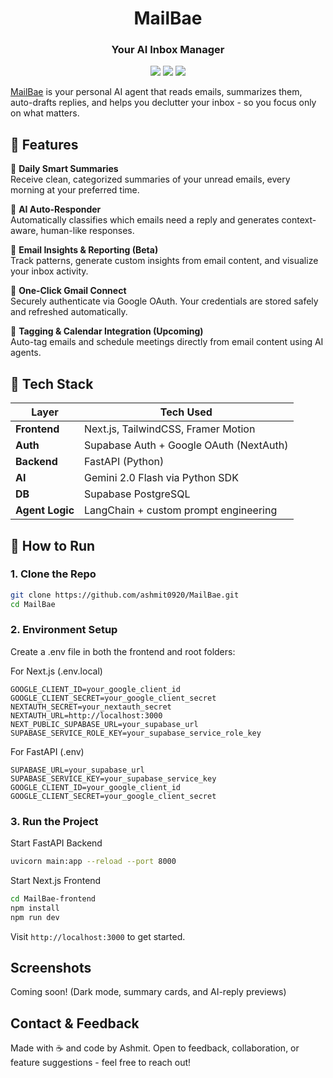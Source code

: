 <h1 align="center">MailBae</h1>
<h3 align="center">Your AI Inbox Manager</h3>

<p align="center">
  <img src="https://img.shields.io/badge/Built%20with-FastAPI-blue" />
  <img src="https://img.shields.io/badge/Frontend-Next.js%20%2B%20Tailwind-0ea5e9" />
  <img src="https://img.shields.io/badge/AI-Powered%20by%20Gemini-ffca28" />
</p>

[MailBae](https://mailbae.vercel.app) is your personal AI agent that reads emails, summarizes them, auto-drafts replies, and helps you declutter your inbox - so you focus only on what matters.

## 🌟 Features

🔹 **Daily Smart Summaries**  
Receive clean, categorized summaries of your unread emails, every morning at your preferred time.

🔹 **AI Auto-Responder**  
Automatically classifies which emails need a reply and generates context-aware, human-like responses.

🔹 **Email Insights & Reporting (Beta)**  
Track patterns, generate custom insights from email content, and visualize your inbox activity.

🔹 **One-Click Gmail Connect**  
Securely authenticate via Google OAuth. Your credentials are stored safely and refreshed automatically.

🔹 **Tagging & Calendar Integration (Upcoming)**  
Auto-tag emails and schedule meetings directly from email content using AI agents.


## 🧠 Tech Stack

| Layer            | Tech Used |
|------------------|-----------|
| **Frontend**     | Next.js, TailwindCSS, Framer Motion |
| **Auth**         | Supabase Auth + Google OAuth (NextAuth) |
| **Backend**      | FastAPI (Python) |
| **AI**           | Gemini 2.0 Flash via Python SDK |
| **DB**           | Supabase PostgreSQL |
| **Agent Logic**  | LangChain + custom prompt engineering |


## 🚀 How to Run

### 1. Clone the Repo

```bash
git clone https://github.com/ashmit0920/MailBae.git
cd MailBae
```

### 2. Environment Setup

Create a .env file in both the frontend and root folders:

For Next.js (.env.local)

```env
GOOGLE_CLIENT_ID=your_google_client_id
GOOGLE_CLIENT_SECRET=your_google_client_secret
NEXTAUTH_SECRET=your_nextauth_secret
NEXTAUTH_URL=http://localhost:3000
NEXT_PUBLIC_SUPABASE_URL=your_supabase_url
SUPABASE_SERVICE_ROLE_KEY=your_supabase_service_role_key
```

For FastAPI (.env)

```env
SUPABASE_URL=your_supabase_url
SUPABASE_SERVICE_KEY=your_supabase_service_key
GOOGLE_CLIENT_ID=your_google_client_id
GOOGLE_CLIENT_SECRET=your_google_client_secret
```

### 3. Run the Project

Start FastAPI Backend

```bash
uvicorn main:app --reload --port 8000
```

Start Next.js Frontend

```bash
cd MailBae-frontend
npm install
npm run dev
```

Visit ```http://localhost:3000``` to get started.

## Screenshots

Coming soon! (Dark mode, summary cards, and AI-reply previews)

## Contact & Feedback

Made with ☕ and code by Ashmit.
Open to feedback, collaboration, or feature suggestions - feel free to reach out!